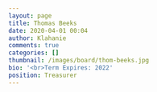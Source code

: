 ```yaml
---
layout: page
title: Thomas Beeks
date: 2020-04-01 00:04
author: Klahanie
comments: true
categories: []
thumbnail: /images/board/thom-beeks.jpg
bio: '<br>Term Expires: 2022'
position: Treasurer
---
```

